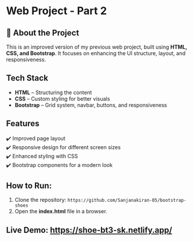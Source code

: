# Web Project - Part 2  

## 📌 About the Project  
This is an improved version of my previous web project, built using **HTML, CSS, and Bootstrap**. It focuses on enhancing the UI structure, layout, and responsiveness.  

## Tech Stack  
- **HTML** – Structuring the content  
- **CSS** – Custom styling for better visuals  
- **Bootstrap** – Grid system, navbar, buttons, and responsiveness  

## Features  
✔️ Improved page layout  
✔️ Responsive design for different screen sizes  
✔️ Enhanced styling with CSS  
✔️ Bootstrap components for a modern look  

## How to Run:
1. Clone the repository:  ```https://github.com/Sanjanakiran-05/bootstrap-shoes```  
2. Open the **index.html** file in a browser.  

## Live Demo: https://shoe-bt3-sk.netlify.app/
